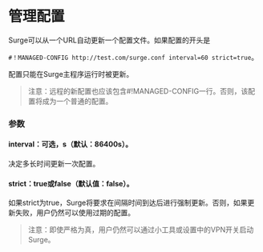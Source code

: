 # 管理配置

Surge可以从一个URL自动更新一个配置文件。如果配置的开头是

`#！MANAGED-CONFIG http://test.com/surge.conf interval=60 strict=true`。

配置只能在Surge主程序运行时被更新。

> 注意：远程的新配置也应该包含#!MANAGED-CONFIG一行。否则，该配置将成为一个普通的配置。

### 参数
   
#### interval：可选，s（默认：86400s）。
决定多长时间更新一次配置。

#### strict：true或false（默认值：false）。

如果strict为true，Surge将要求在间隔时间到达后进行强制更新。否则，如果更新失败，用户仍然可以使用过期的配置。

> 注意：即使严格为真，用户仍然可以通过小工具或设置中的VPN开关启动Surge。